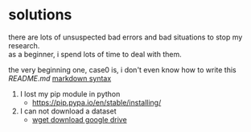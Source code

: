 # solutions  

there are lots of unsuspected bad errors and bad situations to stop my research.  
as a beginner, i spend lots of time to deal with them.  

the very beginning one, case0 is, i don't even know how to write this *README.md*
[markdown syntax](https://www.runoob.com/markdown/md-tutorial.html)

1. I lost my pip module in python  
    + https://pip.pypa.io/en/stable/installing/  
2. I can not download a dataset
    +  [wget download google drive](https://github.com/fu-yanyuan/solutions/blob/main/wget%20download%20google%20drive.md)


